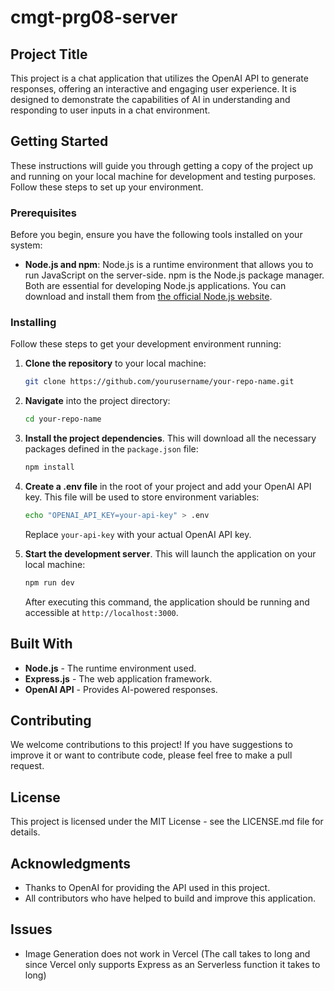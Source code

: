 # cmgt-prg08-server

## Project Title

This project is a chat application that utilizes the OpenAI API to generate responses, offering an interactive and engaging user experience. It is designed to demonstrate the capabilities of AI in understanding and responding to user inputs in a chat environment.

## Getting Started

These instructions will guide you through getting a copy of the project up and running on your local machine for development and testing purposes. Follow these steps to set up your environment.

### Prerequisites

Before you begin, ensure you have the following tools installed on your system:

- **Node.js and npm**: Node.js is a runtime environment that allows you to run JavaScript on the server-side. npm is the Node.js package manager. Both are essential for developing Node.js applications. You can download and install them from [the official Node.js website](https://nodejs.org/).

### Installing

Follow these steps to get your development environment running:

1. **Clone the repository** to your local machine:

   ```bash
   git clone https://github.com/yourusername/your-repo-name.git
   ```

2. **Navigate** into the project directory:

   ```bash
   cd your-repo-name
   ```

3. **Install the project dependencies**. This will download all the necessary packages defined in the `package.json` file:

   ```bash
   npm install
   ```

4. **Create a .env file** in the root of your project and add your OpenAI API key. This file will be used to store environment variables:

   ```bash
   echo "OPENAI_API_KEY=your-api-key" > .env
   ```

   Replace `your-api-key` with your actual OpenAI API key.

5. **Start the development server**. This will launch the application on your local machine:

   ```bash
   npm run dev
   ```

   After executing this command, the application should be running and accessible at `http://localhost:3000`.

## Built With

- **Node.js** - The runtime environment used.
- **Express.js** - The web application framework.
- **OpenAI API** - Provides AI-powered responses.

## Contributing

We welcome contributions to this project! If you have suggestions to improve it or want to contribute code, please feel free to make a pull request.

## License

This project is licensed under the MIT License - see the LICENSE.md file for details.

## Acknowledgments

- Thanks to OpenAI for providing the API used in this project.
- All contributors who have helped to build and improve this application.

## Issues

- Image Generation does not work in Vercel (The call takes to long and since Vercel only supports Express as an Serverless function it takes to long)
